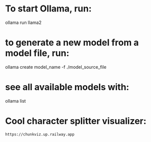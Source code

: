 # To start Ollama, run:
ollama run llama2

# to generate a new model from a model file, run:
ollama create model_name -f ./model_source_file

# see all available models with:
ollama list

# Cool character splitter visualizer:
`https://chunkviz.up.railway.app`